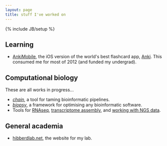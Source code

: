 ```yaml
---
layout: page
title: stuff I've worked on
---
```

{% include JB/setup %}

## Learning

- [AnkiMobile](https://itunes.apple.com/us/app/ankisrs/id373493387?mt=8), the iOS version of the world's best flashcard app, [Anki](http://ankisrs.net/). This consumed me for most of 2012 (and funded my undergrad).

## Computational biology

These are all works in progress...

- [*chain*](chain), a tool for taming bioinformatic pipelines.
- [*biopsy*](biopsy), a framework for optimising any bioinformatic software.
- Tools for [RNAseq](https://github.com/HibberdLab/rnaseq_tools), [transcriptome assembly](https://github.com/HibberdLab/assemblytools), and [working with NGS data](https://github.com/HibberdLab/seqtools).

## General academia

- [hibberdlab.net](hibberdlab.com), the website for my lab.


